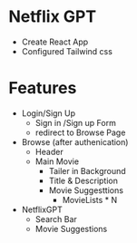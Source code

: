 # Netflix GPT

- Create React App
- Configured Tailwind css




# Features
- Login/Sign Up
    - Sign in /Sign up Form
    - redirect to Browse Page
- Browse (after authenication)
   - Header
   - Main Movie
       - Tailer in Background
       - Title & Description
       - Movie Suggesttions
           - MovieLists * N
- NetflixGPT
    - Search Bar
    - Movie Suggestions             